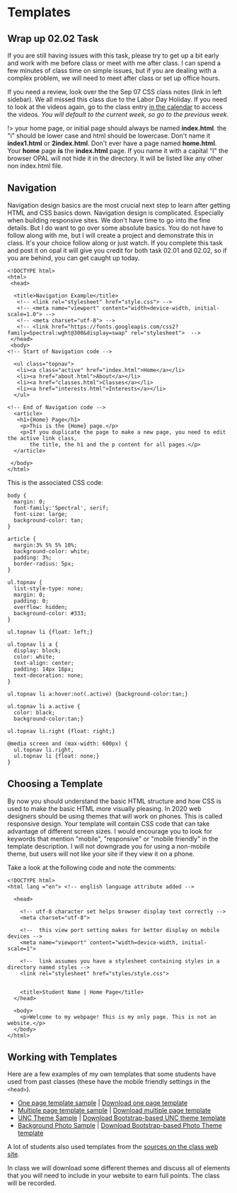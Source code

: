 # Templates

## Wrap up 02.02 Task

If you are still having issues with this task, please try to get up a bit early and work with me before class or meet with me after class. I can spend a few minutes of class time on simple issues, but if you are dealing with a complex problem, we will need to meet after class or set up office hours.

If you need a review, look over the the Sep 07 CSS class notes (link in left sidebar). We all missed this class due to the Labor Day Holiday. If you need to look at the videos again, go to the class entry [in the calendar](https://sakai.unc.edu/x/LOzYFh) to access the videos. *You will default to the current week, so go to the previous week.*


!> your home page, or initial page should always be named **index.html**. the "i" should be lower case and html should be lowercase. Don't name it **index1.html** or **2index.html**. Don't ever have a page named **home.html**. Your **home** page **is** the **index.html** page. If you name it with a capital "I" the browser OPAL will not hide it in the directory. It will be listed like any other non index.html file.

## Navigation

Navigation design basics are the most crucial next step to learn after getting HTML and CSS basics down. Navigation design is complicated. Especially when building responsive sites. We don't have time to go into the fine details. But I do want to go over some absolute basics. You do not have to follow along with me, but I will create a project and demonstrate this in class. It's your choice follow along or just watch. If you complete this task and post it on opal it will give you credit for both task 02.01 and 02.02, so if you are behind, you can get caught up today.

```
<!DOCTYPE html>
<html>
 <head>

  <title>Navigation Example</title>
   <!-- <link rel="stylesheet" href="style.css"> -->
   <!-- <meta name="viewport" content="width=device-width, initial-scale=1.0"> -->
   <!-- <meta charset="utf-8"> -->
   <!-- <link href="https://fonts.googleapis.com/css2?family=Spectral:wght@300&display=swap" rel="stylesheet">  -->
 </head>
 <body>
<!-- Start of Navigation code -->

  <ul class="topnav">
   <li><a class="active" href="index.html">Home</a></li>
   <li><a href="about.html">About</a></li>
   <li><a href="classes.html">Classes</a></li>
   <li><a href="interests.html">Interests</a></li>
  </ul>

<!-- End of Navigation code -->  
  <article>
   <h1>{Home} Page</h1>
    <p>This is the {Home} page.</p>
    <p>If you duplicate the page to make a new page, you need to edit the active link class,
       the title, the h1 and the p content for all pages.</p>
  </article>

 </body>
</html>
```

This is the associated CSS code:

```
body {
  margin: 0;
  font-family:'Spectral', serif;
  font-size: large;
  background-color: tan;
}

article {
  margin:3% 5% 5% 10%;
  background-color: white;
  padding: 3%;
  border-radius: 5px;
}

ul.topnav {
  list-style-type: none;
  margin: 0;
  padding: 0;
  overflow: hidden;
  background-color: #333;
}

ul.topnav li {float: left;}

ul.topnav li a {
  display: block;
  color: white;
  text-align: center;
  padding: 14px 16px;
  text-decoration: none;
}

ul.topnav li a:hover:not(.active) {background-color:tan;}

ul.topnav li a.active {
  color: black;
  background-color:tan;}

ul.topnav li.right {float: right;}

@media screen and (max-width: 600px) {
  ul.topnav li.right,
  ul.topnav li {float: none;}
}
```
## Choosing a Template

By now you should understand the basic HTML structure and how CSS is used to make the basic HTML more visually pleasing. In 2020 web designers should be using themes that will work on phones. This is called responsive design. Your template will contain CSS code that can take advantage of different screen sizes. I would encourage you to look for keywords that mention "mobile", "responsive" or "mobile friendly" in the template description. I will not downgrade you for using a non-mobile theme, but users will not like your site if they view it on a phone.

Take a look at the following code and note the comments:

```
<!DOCTYPE html>
<html lang ="en"> <!-- english language attribute added -->

  <head>

    <!-- utf-8 character set helps browser display text correctly -->
    <meta charset="utf-8">

    <!--  this view port setting makes for better display on mobile devices -->
    <meta name="viewport" content="width=device-width, initial-scale=1">

    <!--  link assumes you have a stylesheet containing styles in a directory named styles -->
    <link rel="stylesheet" href="styles/style.css">


    <title>Student Name | Home Page</title>
  </head>

  <body>
    <p>Welcome to my webpage! This is my only page. This is not an website.</p>
  </body>
</html>

```

## Working with Templates

Here are a few examples of my own templates that some students have used from past classes (these have the mobile friendly settings in the ```<head>```).

* [One page template sample](https://opal.ils.unc.edu/~lblakej/website-helps/02-one-page-final-sample/) | [Download one page template](https://opal.ils.unc.edu/~lblakej/website-helps/03-one-page-source-files/one-page-green-starter-theme.zip)
* [Multiple page template sample](https://opal.ils.unc.edu/~lblakej/website-helps/05-multi-page-final-sample/) | [Download multiple page template](https://opal.ils.unc.edu/~lblakej/website-helps/06-multi-page-source-files/multi-page-template.zip)
* [UNC Theme Sample](https://opal.ils.unc.edu/~lblakej/website-helps/07-NEW-bootstrap-template/index.html) | [Download Bootstrap-based UNC theme template](https://opal.ils.unc.edu/~lblakej/website-helps/07-NEW-bootstrap-template/)
* [Background Photo Sample](https://opal.ils.unc.edu/~lblakej/website-helps/08-example/about.php) | [Download Bootstrap-based Photo Theme template](https://opal.ils.unc.edu/~lblakej/website-helps/08-template.zip)


A lot of students also used templates from the [sources on the class web site](https://ils.unc.edu/courses/2020_fall/inls161_001/06a.01.preps.html).

In class we will download some different themes and discuss all of elements that you will need to include in your website to earn full points. The class will be recorded.
